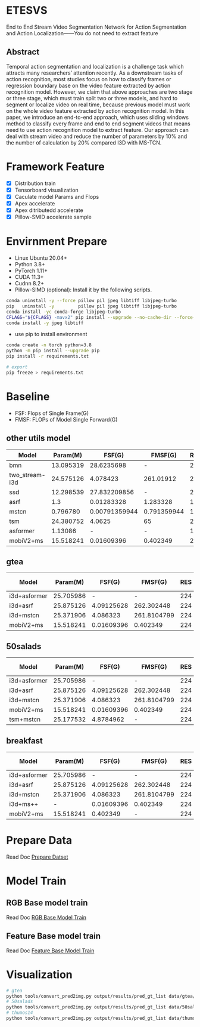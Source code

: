 # ETESVS
End to End Stream Video Segmentation Network for Action Segmentation and Action Localization——You do not need to extract feature

## Abstract

Temporal action segmentation and localization is a challenge task which attracts many researchers’ attention recently. As a downstream tasks of action recognition, most studies focus on how to classify frames or regression boundary base on the video feature extracted by action recognition model. However, we claim that above approaches are two stage or three stage, which must train split two or three models, and hard to segment or localize video on real time, because previous model must work on the whole video feature extracted by action recognition model. In this paper, we introduce an end-to-end approach, which uses sliding windows method to classify every frame and end to end segment videos that means need to use action recognition model to extract feature. Our approach can deal with stream video and reduce the number of parameters by 10% and the number of calculation by 20% compared I3D with MS-TCN.

# Framework Feature
- [x] Distribution train
- [x] Tensorboard visualization
- [x] Caculate model Params and Flops
- [x] Apex accelerate
- [x] Apex ditributedd accelerate
- [x] Pillow-SMID accelerate sample

# Envirnment Prepare

- Linux Ubuntu 20.04+
- Python 3.8+
- PyTorch 1.11+
- CUDA 11.3+
- Cudnn 8.2+
- Pillow-SIMD (optional): Install it by the following scripts.

```bash
conda uninstall -y --force pillow pil jpeg libtiff libjpeg-turbo
pip   uninstall -y         pillow pil jpeg libtiff libjpeg-turbo
conda install -yc conda-forge libjpeg-turbo
CFLAGS="${CFLAGS} -mavx2" pip install --upgrade --no-cache-dir --force-reinstall --no-binary :all: --compile pillow-simd
conda install -y jpeg libtiff
```

- use pip to install environment

```bash
conda create -n torch python=3.8
python -m pip install --upgrade pip
pip install -r requirements.txt

# export
pip freeze > requirements.txt
```

# Baseline
- FSF:  Flops of Single Frame(G)
- FMSF: FLOPs of Model Single Forward(G)

## other utils model
| Model         | Param(M)  | FSF(G)        | FMSF(G)     | RES   | FRAMES | FPS |
| -----         | -----     |   -----       | -----       | ----- | -----  | --- |
| bmn           | 13.095319 | 28.6235698    | -           | 224   |  1x15  | -   |
| two_stream-i3d| 24.575126 | 4.078423      | 261.01912   | 224   |  1x64  | -   |
| ssd           | 12.298539 | 27.832209856  | -           | 224   |  1x15  | -   |
| asrf          | 1.3       | 0.01283328    | 1.283328    | 100   |  1x100 | -   |
| mstcn         | 0.796780  | 0.00791359944 | 0.791359944 | 100   |  1x100 | -   |
| tsm           | 24.380752 | 4.0625        | 65          | 224   |  1x16  | -   |
| asformer      | 1.13086   | -             | -           | 100   |  1x100 | -   |
| mobiV2+ms     | 15.518241 | 0.01609396    | 0.402349    | 224   |  1x30  | -   |

## gtea

| Model         | Param(M)  | FSF(G)        | FMSF(G)     | RES   | FRAMES | FPS | AUC      | F1@0.10   | F1@0.25   | F1@0.5    | Acc      | Edit     | mAP@0.5  | avgmAP   | pre-train    | split-train |
| -----         | -----     |   -----       | -----       | ----- | -----  | --- | -----    | -----     | -----     | -----     | -----    | -----    | -----    |  -----   | -----        | -----       |
| i3d+asformer  | 25.705986 | -             | -           | 224   |  1x64  | -   | -        | 90.1000%  | 88.8000%  | 79.2000%  | 79.7000% | 84.6000% | -        | -        | Kinetics-400 | yes         |
| i3d+asrf      | 25.875126 | 4.09125628    | 262.302448  | 224   |  1x64  | -   | -        | 89.4000%  | 87.8000%  | 79.8000%  | 77.3000% | 83.7000% | -        | -        | Kinetics-400 | yes         |
| i3d+mstcn     | 25.371906 | 4.086323      | 261.8104799 | 224   |  1x64  | -   | 82.9200% | 87.5000%  | 85.4000%  | 74.6000%  | 79.2000% | 81.4000% | 64.4500% | -        | Kinetics-400 | yes         |
| mobiV2+ms     | 15.518241 | 0.01609396    | 0.402349    | 224   |  1x30  | -   | 76.5571% | 82.7839%  | 79.1209%  | 68.8645%  | 76.3886% | 75.4410% | 58.7359% | 32.7357% | ImageNet1000 | no          |

## 50salads

| Model         | Param(M)  | FSF(G)        | FMSF(G)     | RES   | FRAMES | FPS | AUC      | F1@0.10   | F1@0.25   | F1@0.5    | Acc      | Edit     | mAP@0.5  | avgmAP   | pre-train    | split-train |
| -----         | -----     |   -----       | -----       | ----- | -----  | --- | -----    | -----     | -----     | -----     | -----    | -----    | -----    |  -----   | -----        | -----       |
| i3d+asformer  | 25.705986 | -             | -           | 224   |  1x64  | -   | -        | 85.1000%  | 83.4000%  | 76.0000%  | 85.6000% | 79.6000% | -        | -        | Kinetics-400 | yes         |
| i3d+asrf      | 25.875126 | 4.09125628    | 262.302448  | 224   |  1x64  | -   | -        | 84.9000%  | 83.5000%  | 77.3000%  | 84.5000% | 79.3000% | -        | -        | Kinetics-400 | yes         |
| i3d+mstcn     | 25.371906 | 4.086323      | 261.8104799 | 224   |  1x64  | -   | -        | 76.3000%  | 74.0000%  | 64.5000%  | 80.7000% | 67.9000% | -        | -        | Kinetics-400 | yes         |
| mobiV2+ms     | 15.518241 | 0.01609396    | 0.402349    | 224   |  1x30  | -   | 77.9101% | 66.1818%  | 62.9091%  | 56.3636%  | 81.1014% | 56.2990% | 67.7964% | 42.2856% | ImageNe1000  | no          |
| tsm+mstcn     | 25.177532 | 4.8784962     | -           | 224   |  1x30  | -   | 76.2602% | 67.1560%  | 65.3211%  | 55.4128%  | 84.2123& | 57.7032% | 66.9675% | 44.8097% | ImageNe1000  | no          |


## breakfast

| Model         | Param(M)  | FSF(G)        | FMSF(G)     | RES   | FRAMES | FPS | AUC      | F1@0.10   | F1@0.25   | F1@0.5    | Acc      | Edit     | mAP@0.5  | avgmAP   | pre-train    | split-train |
| -----         | -----     |   -----       | -----       | ----- | -----  | --- | -----    | -----     | -----     | -----     | -----    | -----    | -----    |  -----   | -----        | -----       |
| i3d+asformer  | 25.705986 | -             | -           | 224   |  1x64  | -   | -        | 76.0000%  | 70.6000%  | 57.4000%  | 73.5000% | 75.0000% | -        | -        | Kinetics-400 | yes         |
| i3d+asrf      | 25.875126 | 4.09125628    | 262.302448  | 224   |  1x64  | -   | -        | 75.3000%  | 68.9000%  | 56.1000%  | 67.6000% | 72.4000% | -        | -        | Kinetics-400 | yes         |
| i3d+mstcn     | 25.371906 | 4.086323      | 261.8104799 | 224   |  1x64  | -   | -        | 52.6000%  | 48.1000%  | 37.9000%  | 66.3000% | 61.7000% | -        | -        | Kinetics-400 | yes         |
| i3d+ms++      | -         | 0.01609396    | 0.402349    | 224   |  1x64  | -   | -        | 63.3000%  | 57.7000%  | 44.5000%  | 67.3000% | 64.5000% | -        | -        | Kinetics-400 | yes         |
| mobiV2+ms     | 15.518241 | 0.402349      | -           | 224   |  1x30  | -   | -        | -         | -         | -         | -        | -        | -        | -        | ImageNet1000 | no          |

# Prepare Data

Read Doc [Prepare Datset](doc/prepare_dataset.md)

# Model Train

## RGB Base model train

Read Doc [RGB Base Model Train](doc/rgb_base.md)

## Feature Base model train

Read Doc [Feature Base Model Train](doc/feature_base.md)

# Visualization
```bash
# gtea
python tools/convert_pred2img.py output/results/pred_gt_list data/gtea/mapping.txt output/results/imgs --sliding_windows 120
# 50salads
python tools/convert_pred2img.py output/results/pred_gt_list data/50salads/mapping.txt output/results/imgs --sliding_windows 600
# thumos14
python tools/convert_pred2img.py output/results/pred_gt_list data/thumos14/mapping.txt output/results/imgs --sliding_windows 256
```